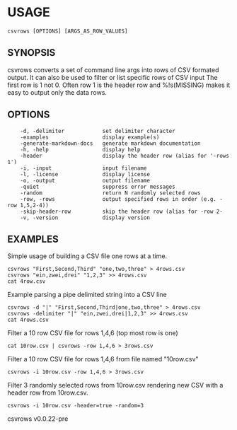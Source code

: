 
# USAGE

	csvrows [OPTIONS] [ARGS_AS_ROW_VALUES]

## SYNOPSIS


csvrows converts a set of command line args into rows of CSV formated output.
It can also be used to filter or list specific rows of CSV input
The first row is 1 not 0. Often row 1 is the header row and %!s(MISSING) makes it
easy to output only the data rows.


## OPTIONS

```
    -d, -delimiter            set delimiter character
    -examples                 display example(s)
    -generate-markdown-docs   generate markdown documentation
    -h, -help                 display help
    -header                   display the header row (alias for '-rows 1')
    -i, -input                input filename
    -l, -license              display license
    -o, -output               output filename
    -quiet                    suppress error messages
    -random                   return N randomly selected rows
    -row, -rows               output specified rows in order (e.g. -row 1,5,2-4))
    -skip-header-row          skip the header row (alias for -row 2-
    -v, -version              display version
```


## EXAMPLES


Simple usage of building a CSV file one rows at a time.

    csvrows "First,Second,Third" "one,two,three" > 4rows.csv
    csvrows "ein,zwei,drei" "1,2,3" >> 4rows.csv
    cat 4row.csv

Example parsing a pipe delimited string into a CSV line

    csvrows -d "|" "First,Second,Third|one,two,three" > 4rows.csv
    csvrows -delimiter "|" "ein,zwei,drei|1,2,3" >> 4rows.csv
    cat 4rows.csv

Filter a 10 row CSV file for rows 1,4,6 (top most row is one)

    cat 10row.csv | csvrows -row 1,4,6 > 3rows.csv

Filter a 10 row CSV file for rows 1,4,6 from file named "10row.csv"

    csvrows -i 10row.csv -row 1,4,6 > 3rows.csv

Filter 3 randomly selected rows from 10row.csv rendering new CSV with
a header row from 10row.csv.

	csvrows -i 10row.csv -header=true -random=3


csvrows v0.0.22-pre
